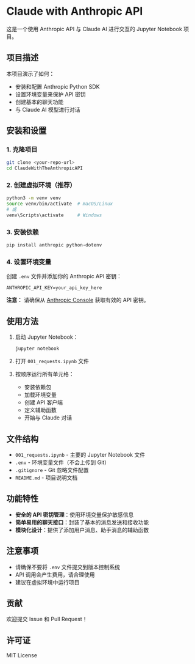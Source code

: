 # Claude with Anthropic API

这是一个使用 Anthropic API 与 Claude AI 进行交互的 Jupyter Notebook 项目。

## 项目描述

本项目演示了如何：
- 安装和配置 Anthropic Python SDK
- 设置环境变量来保护 API 密钥
- 创建基本的聊天功能
- 与 Claude AI 模型进行对话

## 安装和设置

### 1. 克隆项目
```bash
git clone <your-repo-url>
cd ClaudeWithTheAnthropicAPI
```

### 2. 创建虚拟环境（推荐）
```bash
python3 -m venv venv
source venv/bin/activate  # macOS/Linux
# 或
venv\Scripts\activate     # Windows
```

### 3. 安装依赖
```bash
pip install anthropic python-dotenv
```

### 4. 设置环境变量
创建 `.env` 文件并添加你的 Anthropic API 密钥：
```
ANTHROPIC_API_KEY=your_api_key_here
```

**注意：** 请确保从 [Anthropic Console](https://console.anthropic.com/) 获取有效的 API 密钥。

## 使用方法

1. 启动 Jupyter Notebook：
   ```bash
   jupyter notebook
   ```

2. 打开 `001_requests.ipynb` 文件

3. 按顺序运行所有单元格：
   - 安装依赖包
   - 加载环境变量
   - 创建 API 客户端
   - 定义辅助函数
   - 开始与 Claude 对话

## 文件结构

- `001_requests.ipynb` - 主要的 Jupyter Notebook 文件
- `.env` - 环境变量文件（不会上传到 Git）
- `.gitignore` - Git 忽略文件配置
- `README.md` - 项目说明文档

## 功能特性

- **安全的 API 密钥管理**：使用环境变量保护敏感信息
- **简单易用的聊天接口**：封装了基本的消息发送和接收功能
- **模块化设计**：提供了添加用户消息、助手消息的辅助函数

## 注意事项

- 请确保不要将 `.env` 文件提交到版本控制系统
- API 调用会产生费用，请合理使用
- 建议在虚拟环境中运行项目

## 贡献

欢迎提交 Issue 和 Pull Request！

## 许可证

MIT License 